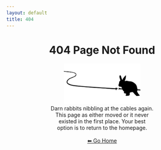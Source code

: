 ```yaml
---
layout: default
title: 404
---
```


<div style="text-align: center;">
    <h1>404 Page Not Found</h1>
    <img style="max-width: 40%;" src="/assets/images/rabbits404.svg">
    <div>
        Darn rabbits nibbling at the cables again.
    </div>
    <p style="margin: auto; width: 50%;"> 
        This page as either moved or it never existed in the first place. Your best option is to return to the homepage.
    </p>
    <br>
    <a href="/" class="button">⬅ Go Home</a>
</div>